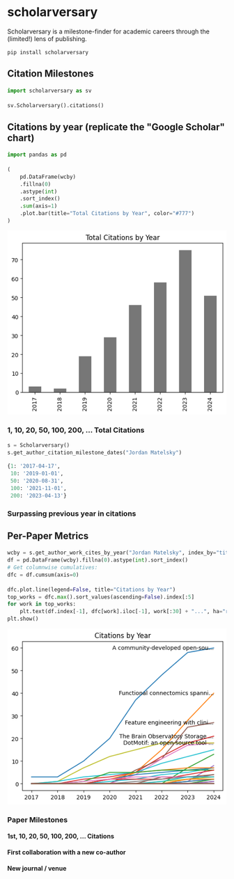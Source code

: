 # scholarversary

Scholarversary is a milestone-finder for academic careers through the (limited!) lens of publishing.

```
pip install scholarversary
```

## Citation Milestones

```python
import scholarversary as sv

sv.Scholarversary().citations()
```

## Citations by year (replicate the "Google Scholar" chart)

```python
import pandas as pd

(
    pd.DataFrame(wcby)
    .fillna(0)
    .astype(int)
    .sort_index()
    .sum(axis=1)
    .plot.bar(title="Total Citations by Year", color="#777")
)
```

![gscholar bar chart](docs/gscholar-barchart.png)

### 1, 10, 20, 50, 100, 200, ... Total Citations

```python
s = Scholarversary()
s.get_author_citation_milestone_dates("Jordan Matelsky")
```

```python
{1: '2017-04-17',
 10: '2019-01-01',
 50: '2020-08-31',
 100: '2021-11-01',
 200: '2023-04-13'}
```

### Surpassing previous year in citations

## Per-Paper Metrics

```python
wcby = s.get_author_work_cites_by_year("Jordan Matelsky", index_by="title")
df = pd.DataFrame(wcby).fillna(0).astype(int).sort_index()
# Get columnwise cumulatives:
dfc = df.cumsum(axis=0)

dfc.plot.line(legend=False, title="Citations by Year")
top_works = dfc.max().sort_values(ascending=False).index[:5]
for work in top_works:
    plt.text(df.index[-1], dfc[work].iloc[-1], work[:30] + "...", ha="right", va="center")
plt.show()
```

![work cites by year chart](docs/work-cites-by-year.png)

### Paper Milestones

#### 1st, 10, 20, 50, 100, 200, ... Citations

#### First collaboration with a new co-author

#### New journal / venue
